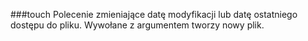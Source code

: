 ###touch
Polecenie zmieniające datę modyfikacji lub datę ostatniego dostępu do pliku.
Wywołane z argumentem tworzy nowy plik.
